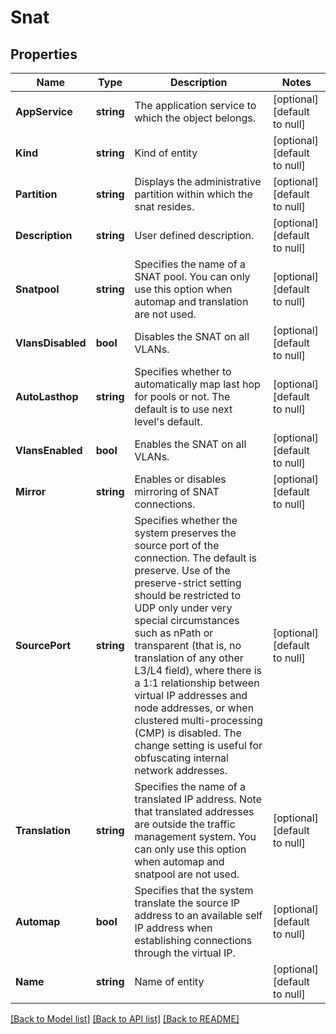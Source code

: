# Snat

## Properties
Name | Type | Description | Notes
------------ | ------------- | ------------- | -------------
**AppService** | **string** | The application service to which the object belongs. | [optional] [default to null]
**Kind** | **string** | Kind of entity | [optional] [default to null]
**Partition** | **string** | Displays the administrative partition within which the snat resides. | [optional] [default to null]
**Description** | **string** | User defined description. | [optional] [default to null]
**Snatpool** | **string** | Specifies the name of a SNAT pool. You can only use this option when automap and translation are not used. | [optional] [default to null]
**VlansDisabled** | **bool** | Disables the SNAT on all VLANs. | [optional] [default to null]
**AutoLasthop** | **string** | Specifies whether to automatically map last hop for pools or not. The default is to use next level&#39;s default. | [optional] [default to null]
**VlansEnabled** | **bool** | Enables the SNAT on all VLANs. | [optional] [default to null]
**Mirror** | **string** | Enables or disables mirroring of SNAT connections. | [optional] [default to null]
**SourcePort** | **string** | Specifies whether the system preserves the source port of the connection. The default is preserve. Use of the preserve-strict setting should be restricted to UDP only under very special circumstances such as nPath or transparent (that is, no translation of any other L3/L4 field), where there is a 1:1 relationship between virtual IP addresses and node addresses, or when clustered multi-processing (CMP) is disabled. The change setting is useful for obfuscating internal network addresses. | [optional] [default to null]
**Translation** | **string** | Specifies the name of a translated IP address. Note that translated addresses are outside the traffic management system. You can only use this option when automap and snatpool are not used. | [optional] [default to null]
**Automap** | **bool** | Specifies that the system translate the source IP address to an available self IP address when establishing connections through the virtual IP. | [optional] [default to null]
**Name** | **string** | Name of entity | [optional] [default to null]

[[Back to Model list]](../README.md#documentation-for-models) [[Back to API list]](../README.md#documentation-for-api-endpoints) [[Back to README]](../README.md)


